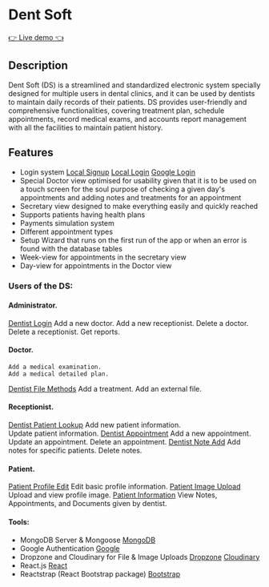 # Dent Soft


[👉  Live demo 👈](https://dent-soft.herokuapp.com/)

## Description
Dent Soft (DS) is a streamlined and standardized electronic system specially designed for multiple users in dental clinics, and it can be used by dentists to maintain daily records of their patients. 
DS provides user-friendly and comprehensive functionalities, covering treatment plan, schedule appointments, record medical exams, and accounts report management with all the facilities to maintain patient history.

## Features
- Login system
[Local Signup](client/src/assets/images/dsLocalSignup.gif)
[Local Login](client/src/assets/images/dsLocalLogin.gif)
[Google Login](client/src/assets/images/dsGoogleLogin.gif)
- Special Doctor view optimised for usability given that it is to be used on a touch screen for the soul purpose of checking a given day's appointments and adding notes and treatments for an appointment
- Secretary view designed to make everything easily and quickly reached
- Supports patients having health plans
- Payments simulation system
- Different appointment types
- Setup Wizard that runs on the first run of the app or when an error is found with the database tables
- Week-view for appointments in the secretary view
- Day-view for appointments in the Doctor view

### Users of the DS:
#### Administrator.
[Dentist Login](client/src/assets/images/dsDentistLogin.gif)
    Add a new doctor.
    Add a new receptionist.
    Delete a doctor.
    Delete a receptionist.
    Get reports.
#### Doctor.
    Add a medical examination.
    Add a medical detailed plan.
[Dentist File Methods](client/src/assets/images/dsDentistFileMethods.gif)
    Add a treatment.
    Add an external file.
#### Receptionist. 
[Dentist Patient Lookup](client/src/assets/images/dsDentistEmailLookup.gif)
    Add new patient information.   
    Update patient information.
[Dentist Appointment](client/src/assets/images/dsDentistReservation.gif)
    Add a new appointment.
    Update an appointment.
    Delete an appointment.
[Dentist Note Add](client/src/assets/images/dsDentistNote.gif)
    Add notes for specific patients.
    Delete notes.
#### Patient.
[Patient Profile Edit](client/src/assets/images/dsProfileEdit.gif)
    Edit basic profile information.
[Patient Image Upload](client/src/assets/images/dsPatientPage.gif)
    Upload and view profile image.
[Patient Information](client/src/assets/images/dsPatientPage.gif)
    View Notes, Appointments, and Documents given by dentist.


#### Tools:
* MongoDB Server & Mongoose
[MongoDB](https://webassets.mongodb.com/_com_assets/cms/mongodb-logo-rgb-j6w271g1xn.jpg)
* Google Authentication
[Google](https://upload.wikimedia.org/wikipedia/commons/2/2f/Google_2015_logo.svg)
* Dropzone and Cloudinary for File & Image Uploads
[Dropzone](http://www.dropzonejs.com/images/new-logo.svg)
[Cloudinary](https://res.cloudinary.com/cloudinary/image/upload/c_scale,w_500/v1/logo/for_white_bg/cloudinary_logo_for_white_bg.png)
* React.js
[React](https://cdn-images-1.medium.com/max/675/1*oi8WLwC2u0EEI1j9uKmwWg.png)
* Reactstrap (React Bootstrap package)
[Bootstrap](https://getbootstrap.com/assets/brand/bootstrap-solid.svg)
